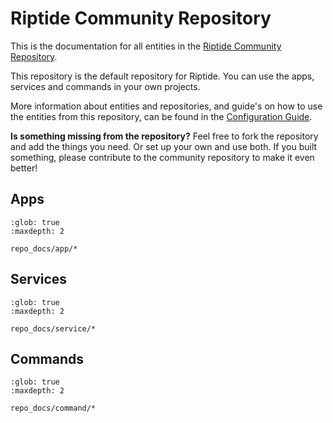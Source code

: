 # Riptide Community Repository

This is the documentation for all entities in the [Riptide Community Repository].

This repository is the default repository for Riptide. You can use the apps, services and commands
in your own projects.

More information about entities and repositories, and guide's on how to use the entities from this
repository, can be found in the [Configuration Guide].

**Is something missing from the repository?** Feel free to fork the repository and
add the things you need. Or set up your own and use both. If you built something, please
contribute to the community repository to make it even better!

## Apps

```{toctree}
:glob: true
:maxdepth: 2

repo_docs/app/*
```

## Services

```{toctree}
:glob: true
:maxdepth: 2

repo_docs/service/*
```

## Commands

```{toctree}
:glob: true
:maxdepth: 2

repo_docs/command/*
```

[configuration guide]: ../config_docs
[riptide community repository]: https://github.com/Parakoopa/riptide-repo
